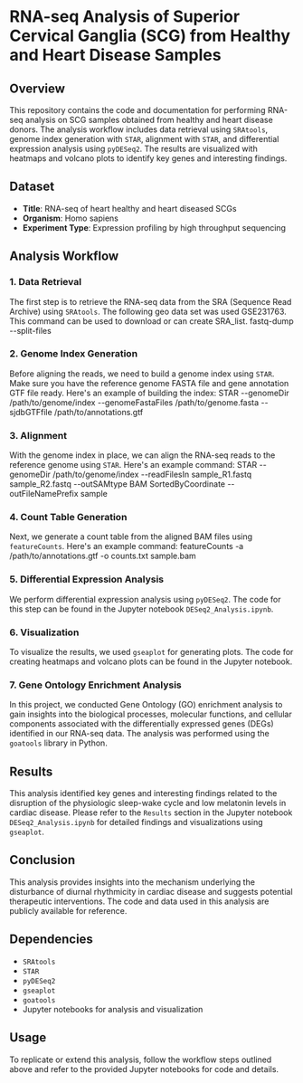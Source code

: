 # RNA-seq Analysis of Superior Cervical Ganglia (SCG) from Healthy and Heart Disease Samples

## Overview

This repository contains the code and documentation for performing RNA-seq analysis on SCG samples obtained from healthy and heart disease donors. The analysis workflow includes data retrieval using `SRAtools`, genome index generation with `STAR`, alignment with `STAR`, and differential expression analysis using `pyDESeq2`. The results are visualized with heatmaps and volcano plots to identify key genes and interesting findings.

## Dataset

- **Title**: RNA-seq of heart healthy and heart diseased SCGs
- **Organism**: Homo sapiens
- **Experiment Type**: Expression profiling by high throughput sequencing

## Analysis Workflow

### 1. Data Retrieval

The first step is to retrieve the RNA-seq data from the SRA (Sequence Read Archive) using `SRAtools`. The following geo data set was used GSE231763. This command can be used to download or can create SRA_list.
fastq-dump --split-files <SRA accession number>


### 2. Genome Index Generation

Before aligning the reads, we need to build a genome index using `STAR`. Make sure you have the reference genome FASTA file and gene annotation GTF file ready. Here's an example of building the index:
STAR --genomeDir /path/to/genome/index --genomeFastaFiles /path/to/genome.fasta --sjdbGTFfile /path/to/annotations.gtf


### 3. Alignment

With the genome index in place, we can align the RNA-seq reads to the reference genome using `STAR`. Here's an example command: STAR --genomeDir /path/to/genome/index --readFilesIn sample_R1.fastq sample_R2.fastq --outSAMtype BAM SortedByCoordinate --outFileNamePrefix sample


### 4. Count Table Generation

Next, we generate a count table from the aligned BAM files using `featureCounts`. Here's an example command:
featureCounts -a /path/to/annotations.gtf -o counts.txt sample.bam


### 5. Differential Expression Analysis

We perform differential expression analysis using `pyDESeq2`. The code for this step can be found in the Jupyter notebook `DESeq2_Analysis.ipynb`.

### 6. Visualization

To visualize the results, we used `gseaplot` for generating plots. The code for creating heatmaps and volcano plots can be found in the Jupyter notebook.

### 7. Gene Ontology Enrichment Analysis
In this project, we conducted Gene Ontology (GO) enrichment analysis to gain insights into the biological processes, molecular functions, and cellular components associated with the differentially expressed genes (DEGs) identified in our RNA-seq data. The analysis was performed using the `goatools` library in Python.

## Results

This analysis identified key genes and interesting findings related to the disruption of the physiologic sleep-wake cycle and low melatonin levels in cardiac disease. Please refer to the `Results` section in the Jupyter notebook `DESeq2_Analysis.ipynb` for detailed findings and visualizations using `gseaplot`.

## Conclusion

This analysis provides insights into the mechanism underlying the disturbance of diurnal rhythmicity in cardiac disease and suggests potential therapeutic interventions. The code and data used in this analysis are publicly available for reference.

## Dependencies

- `SRAtools`
- `STAR`
- `pyDESeq2`
- `gseaplot`
- `goatools`
- Jupyter notebooks for analysis and visualization

## Usage

To replicate or extend this analysis, follow the workflow steps outlined above and refer to the provided Jupyter notebooks for code and details.





